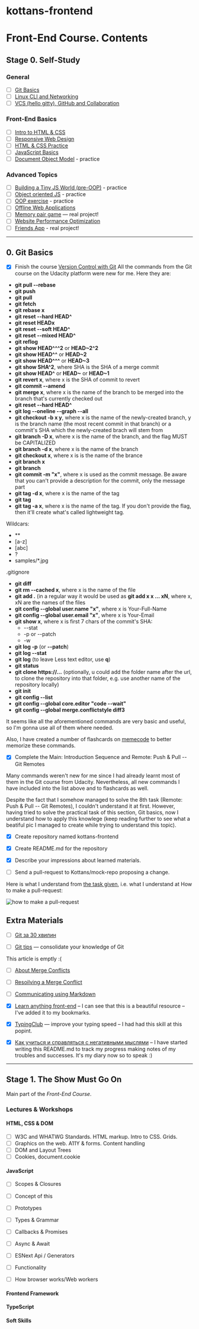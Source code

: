 # kottans-frontend

# Front-End Course. Contents

## Stage 0. Self-Study

### General
- [ ] [Git Basics](tasks/git-intro.md)
- [ ] [Linux CLI and Networking](tasks/linux-cli-http.md)
- [ ] [VCS (hello gitty), GitHub and Collaboration](tasks/git-collaboration.md)

### Front-End Basics
- [ ] [Intro to HTML & CSS](tasks/html-css-intro.md)
- [ ] [Responsive Web Design](tasks/html-css-responsive.md)
- [ ] [HTML & CSS Practice](tasks/html-css-popup.md)
- [ ] [JavaScript Basics](tasks/js-basics.md)
- [ ] [Document Object Model](tasks/js-dom.md) - practice

### Advanced Topics
- [ ] [Building a Tiny JS World (pre-OOP)](tasks/js-pre-oop.md) - practice
- [ ] [Object oriented JS](tasks/js-oop.md) - practice
- [ ] [OOP exercise](tasks/js-post-oop.md) - practice
- [ ] [Offline Web Applications](tasks/app-design-offline.md)
- [ ] [Memory pair game](tasks/memory-pair-game.md) — real project!
- [ ] [Website Performance Optimization](tasks/app-design-performance.md)
- [ ] [Friends App](tasks/friends-app.md) - real project!
________________________________________________


## 0. Git Basics

- [x] Finish the course [Version Control with Git](https://www.udacity.com/course/version-control-with-git--ud123)
All the commands from the Git course on the Udacity platform were new for me. Here they are:
- **git pull --rebase**
- **git push**
- **git pull**
- **git fetch**
- **git rebase x**
- **git reset --hard HEAD^**
- **git reset HEADx**
- **git reset --soft HEAD^**
- **git reset --mixed HEAD^**
- **git reflog**
- **git show HEAD^^^2** or **HEAD~2^2**
- **git show HEAD^^** or **HEAD~2**
- **git show HEAD^^^** or **HEAD~3**
- **git show SHA^2**, where SHA is the SHA of a merge commit
- **git show HEAD^** or **HEAD~** or **HEAD~1**
- **git revert x**, where x is the SHA of commit to revert
- **git commit --amend**
- **git merge x**, where x is the name of the branch to be merged into the branch that's currently checked out
- **git reset --hard HEAD^**
- **git log --oneline --graph --all**
- **git checkout -b x y**, where x is the name of the newly-created branch, y is the branch name (the most recent commit in that branch) or a commit's SHA which the newly-created brach will stem from
- **git branch -D x**, where x is the name of the branch, and the flag MUST be CAPITALIZED
- **git branch -d x**, where x is the name of the branch
- **git checkout x**, where x is is the name of the brance
- **git branch x**
- **git branch**
- **git commit -m "x"**, where x is used as the commit message. Be aware that you can't provide a description for the commit, only the message part
- **git tag -d x**, where x is the name of the tag
- **git tag**
- **git tag -a x**, where x is the name of the tag. If you don't provide the flag, then it'll create what's called lightweight tag.

Wildcars:
- **
- [a-z]
- [abc]
- ?
- samples/*.jpg

.gitignore

- **git diff**
- **git rm --cached x**, where x is the name of the file
- **git add .** (in a regular way it would be used as **git add x x ... xN**, where x, xN are the names of the files
- **git config --global user.name "x"**, where x is Your-Full-Name
- **git config --global user.email "x"**, where x is Your-Email
- **git show x**, where x is first 7 chars of the commit's SHA:
  - --stat
  - -p or --patch
  - -w
- **git log -p** (or **--patch**)
- **git log --stat**
- **git log** (to leave Less text editor, use **q**)
- **git status**
- **git clone https://...** (optionally, u could add the folder name after the url, to clone the repository into that folder, e.g. use another name of the repository locally)
- **git init**
- **git config --list**
- **git config --global core.editor "code --wait"**
- **git config --global merge.conflictstyle diff3**

It seems like all the aforementioned commands are very basic and useful, so I'm gonna use all of them where needed.

Also, I have created a number of flashcards on [memecode](https://www.memcode.com/courses/3389) to better memorize these commands.



- [x] Complete the Main: Introduction Sequence and Remote: Push & Pull -- Git Remotes

Many commands weren't new for me since I had already learnt most of them in the Git course from Udacity. Nevertheless, all new commands I have included into the list above and to flashcards as well.

Despite the fact that I somehow managed to solve the 8th task (Remote: Push & Pull -- Git Remotes), I couldn't understand it at first. However, having tried to solve the practical task of this section, Git basics, now I understand how to apply this knowlege (keep reading further to see what a beatiful pic I managed to create while trying to understand this topic).


- [x] Create repository named kottans-frontend

- [x] Create README.md for the repository

- [x] Describe your impressions about learned materials.

- [ ] Send a pull-request to Kottans/mock-repo proposing a change.

Here is what I understand from [the task given](https://github.com/kottans/frontend/blob/master/tasks/git-intro.md), i.e. what I understand at How to make a pull-request:

![how to make a pull-request](https://clip2net.com/clip/m0/33c0a-clip-191kb.jpg?nocache=1)

## Extra Materials

- [ ] [Git за 30 хвилин](https://codeguida.com/post/453)

- [ ] [Git tips](http://sixrevisions.com/web-development/git-tips/) — consolidate your knowledge of Git

This article is emptly :(

- [ ] [About Merge Conflicts](https://docs.github.com/en/free-pro-team@latest/github/collaborating-with-issues-and-pull-requests/about-merge-conflicts)

- [ ] [Resoilving a Merge Conflict](https://docs.github.com/en/free-pro-team@latest/github/collaborating-with-issues-and-pull-requests/resolving-a-merge-conflict-using-the-command-line)

- [ ] [Communicating using Markdown](https://lab.github.com/githubtraining/communicating-using-markdown)

- [x] [Learn anything front-end](https://learn-anything.xyz/web-development/front-end) – I can see that this is a beautiful resource – I've added it to my bookmarks.

- [x] [TypingClub](https://www.typingclub.com/) — improve your typing speed – I had had this skill at this popint.

- [x] [Как учиться и справляться с негативными мыслями](https://guides.hexlet.io/learning/) – I have started writing this README.md to track my progress making notes of my troubles and successes. It's my diary now so to speak :)




_________________________________________________________________________

## Stage 1. The Show Must Go On

Main part of the _Front-End Course_.

### Lectures & Workshops

#### HTML, CSS & DOM

- [ ] W3C and WHATWG Standards. HTML markup. Intro to CSS. Grids.
- [ ] Graphics on the web. А11Y & forms. Content handling
- [ ] DOM and Layout Trees
- [ ] Cookies, document.cookie

#### JavaScript

- [ ] Scopes & Closures
- [ ] Concept of this
- [ ] Prototypes
- [ ] Types & Grammar
- [ ] Callbacks & Promises
- [ ] Async & Await
- [ ] ESNext Api / Generators
- [ ] Functionality
- [ ] How browser works/Web workers


#### Frontend Framework

#### TypeScript

#### Soft Skills


